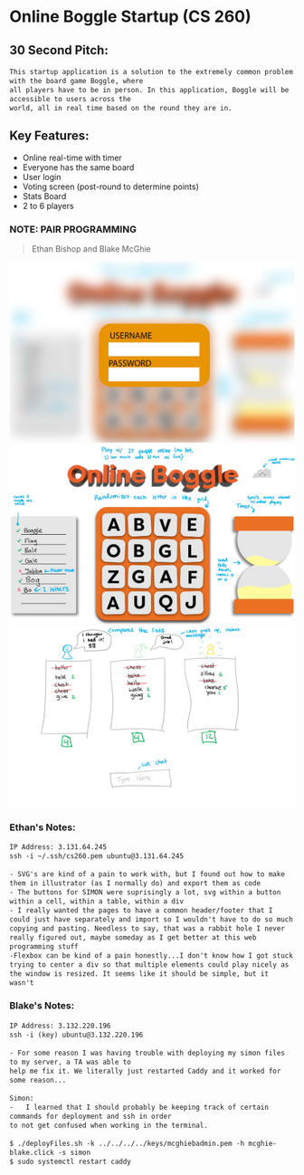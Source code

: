 # Online Boggle Startup (CS 260)
## 30 Second Pitch:
```
This startup application is a solution to the extremely common problem with the board game Boggle, where 
all players have to be in person. In this application, Boggle will be accessible to users across the 
world, all in real time based on the round they are in.
```
## Key Features:
- Online real-time with timer
- Everyone has the same board
- User login
- Voting screen (post-round to determine points)
- Stats Board
- 2 to 6 players

### NOTE: PAIR PROGRAMMING
> Ethan Bishop and Blake McGhie

![Boggle Login page](BoggleLoginPage.jpg)
![Boggle Home page](BoggleHomePage.jpg)
![Boggle Scores page](BoggleScorePage.jpg)

### Ethan's Notes:
```
IP Address: 3.131.64.245
ssh -i ~/.ssh/cs260.pem ubuntu@3.131.64.245

- SVG's are kind of a pain to work with, but I found out how to make them in illustrator (as I normally do) and export them as code
- The buttons for SIMON were suprisingly a lot, svg within a button within a cell, within a table, within a div
- I really wanted the pages to have a common header/footer that I could just have separately and import so I wouldn't have to do so much
copying and pasting. Needless to say, that was a rabbit hole I never really figured out, maybe someday as I get better at this web programming stuff
-Flexbox can be kind of a pain honestly...I don't know how I got stuck trying to center a div so that multiple elements could play nicely as the window is resized. It seems like it should be simple, but it wasn't
```
### Blake's Notes:
```
IP Address: 3.132.220.196
ssh -i (key) ubuntu@3.132.220.196

- For some reason I was having trouble with deploying my simon files to my server, a TA was able to 
help me fix it. We literally just restarted Caddy and it worked for some reason...

Simon:
-   I learned that I should probably be keeping track of certain commands for deployment and ssh in order
to not get confused when working in the terminal.

$ ./deployFiles.sh -k ../../../../keys/mcghiebadmin.pem -h mcghie-blake.click -s simon
$ sudo systemctl restart caddy
```
